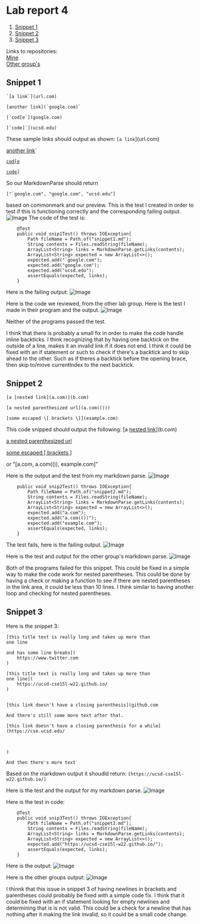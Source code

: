 # Lab report 4

1. [Snippet 1](#Lab4_1)
2. [Snippet 2](#Lab4_2) 
3. [Snippet 3](#Lab4_3)

Links to repositories:
<br>
[Mine](https://github.com/sofiegmerek/CSE15L-RoseateSpoonbill)
<br>
[Other group's](https://github.com/Shree-G/markdown-parse)


## Snippet 1 <a name = "Lab4_1"></a>
```
`[a link`](url.com)

[another link](`google.com)`

[`cod[e`](google.com)

[`code]`](ucsd.edu)

```
These sample links should output as shown:
`[a link`](url.com)

[another link](`google.com)`

[`cod[e`](google.com)

[`code]`](ucsd.edu)

So our MarkdownParse should return 
```
["`google.com", "google.com", "ucsd.edu"] 
```
based on commonmark and our preview.
This is the test I created in order to test if this is functioning correctly and the corresponding failing output.
![Image](photos/lab4/snip1me.png)
The code of the test is:
```
    @Test 
    public void snip1Test() throws IOException{
        Path fileName = Path.of("snippet1.md");
	    String contents = Files.readString(fileName);
        ArrayList<String> links = MarkdownParse.getLinks(contents);
        ArrayList<String> expected = new ArrayList<>();
        expected.add("`google.com");
        expected.add("google.com");
        expected.add("ucsd.edu");
        assertEquals(expected, links);  
    }

```
Here is the failing output:
![Image](photos/lab4/snip1mefail.png)

Here is the code we reviewed, from the other lab group. 
Here is the test I made in their program and the output.
![Image](photos/lab4/snip1them.png)

Neither of the programs passed the test.

I think that there is probably a small fix in order to make the code handle inline backticks. I think recognizing that by having one backtick on the outside of a line, makes it an invalid link if it does not end.  I think it could be fixed with an if statement or such to check if there's a backtick and to skip ahead to the other. Such as if theres a backtick before the opening brace, then skip to/move currentIndex to the next backtick.


## Snippet 2 <a name = "Lab4_2"></a>
```
[a [nested link](a.com)](b.com)

[a nested parenthesized url](a.com(()))

[some escaped \[ brackets \]](example.com)
```
This code snipped should output the following:
[a [nested link](a.com)](b.com)

[a nested parenthesized url](a.com(()))

[some escaped \[ brackets \]](example.com)

or "[a.com, a.com(()), example.com]"

Here is the output and the test from my markdown parse.
![Image](photos/lab4/snip2me.png)
```    @Test 
    public void snip2Test() throws IOException{
        Path fileName = Path.of("snippet2.md");
	    String contents = Files.readString(fileName);
        ArrayList<String> links = MarkdownParse.getLinks(contents);
        ArrayList<String> expected = new ArrayList<>();
        expected.add("a.com");
        expected.add("a.com(())");
        expected.add("example.com");
        assertEquals(expected, links);  
    }
```

The test fails, here is the failing output.
![Image](photos/lab4/snip2fail.png)

Here is the test and output for the other group's markdown parse.
![Image](photos/lab4/snip2them.png)


Both of the programs failed for this snippet. 
This could be fixed in a simple way to make the code work for nested parentheses. This could be done by having a check or making a function to see if there are nested parentheses in the link area, it could be less than 10 lines. I think similar to having another loop and checking for nested parentheses.



## Snippet 3 <a name = "Lab4_3"></a>
Here is the snippet 3:
```
[this title text is really long and takes up more than 
one line

and has some line breaks](
    https://www.twitter.com
)

[this title text is really long and takes up more than 
one line](
    https://ucsd-cse15l-w22.github.io/
)


[this link doesn't have a closing parenthesis](github.com

And there's still some more text after that.

[this link doesn't have a closing parenthesis for a while](https://cse.ucsd.edu/



)

And then there's more text
```
Based on the markdown output it shoudld return:
`[https://ucsd-cse15l-w22.github.io/]`

Here is the test and the output for my markdown parse. 
![Image](photos/lab4/snip3me.png)

Here is the test in code:
```
    @Test 
    public void snip3Test() throws IOException{
        Path fileName = Path.of("snippet3.md");
	    String contents = Files.readString(fileName);
        ArrayList<String> links = MarkdownParse.getLinks(contents);
        ArrayList<String> expected = new ArrayList<>();
        expected.add("https://ucsd-cse15l-w22.github.io/");
        assertEquals(expected, links);  
    }
```
Here is the output:
![Image](photos/lab4/snip3fail.png)

Here is the other groups output:
![Image](photos/lab4/snip3them.png)

I thinnk that this issue in snippet 3 of having newlines in brackets and parentheses could probably be fixed with a simple code fix. I think that it could be fixed with an if statement looking for empty newlines and determining that is is not valid. This could be a check for a newline that has nothing after it making the link invalid, so it could be a small code change.


